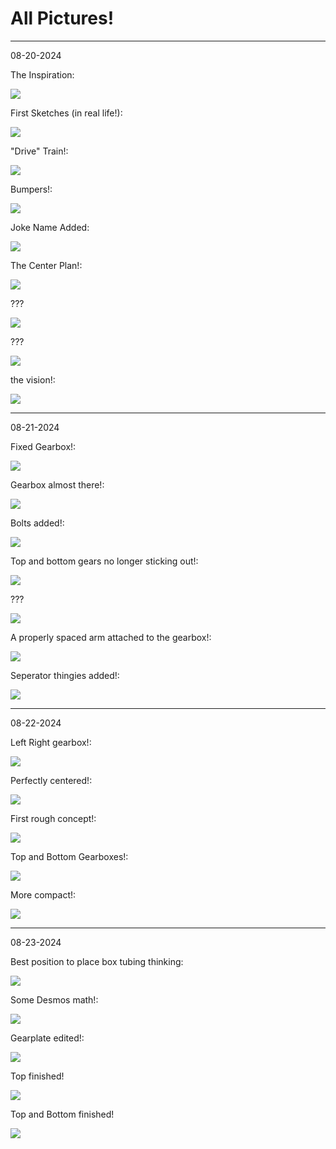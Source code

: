 # All Pictures!

---

08-20-2024

The Inspiration:

![](</updatelogs/images/082024/08202024 - 1.png>)

First Sketches (in real life!):

![](</updatelogs/images/082024/08202024 - 2.png>)

"Drive" Train!:

![](</updatelogs/images/082024/08202024 - 3.png>)

Bumpers!:

![](</updatelogs/images/082024/08202024 - 4.png>)

Joke Name Added:

![](</updatelogs/images/082024/08202024 - 5.png>)

The Center Plan!:

![](</updatelogs/images/082024/08202024 - 6.png>)

???

![](</updatelogs/images/082024/08202024 - 7.png>)

???

![](</updatelogs/images/082024/08202024 - 8.png>)

the vision!:

![](</updatelogs/images/082024/08202024 - 9.png>)

---

08-21-2024

Fixed Gearbox!:

![](</updatelogs/images/082024/08212024 - 1.png>)

Gearbox almost there!:

![](</updatelogs/images/082024/08212024 - 2.png>)

Bolts added!:

![](</updatelogs/images/082024/08212024 - 3.png>)

Top and bottom gears no longer sticking out!:

![](</updatelogs/images/082024/08212024 - 4.png>)

???

![](</updatelogs/images/082024/08212024 - 5.png>)

A properly spaced arm attached to the gearbox!:

![](</updatelogs/images/082024/08212024 - 6.png>)

Seperator thingies added!:

![](</updatelogs/images/082024/08212024 - 7.png>)

---

08-22-2024

Left Right gearbox!:

![](</updatelogs/images/082024/08222024 - 1.png>)

Perfectly centered!:

![](</updatelogs/images/082024/08222024 - 2.png>)

First rough concept!:

![](</updatelogs/images/082024/08222024 - 3.png>)

Top and Bottom Gearboxes!:

![](</updatelogs/images/082024/08222024 - 4.png>)

More compact!:

![](</updatelogs/images/082024/08222024 - 5.png>)

---

08-23-2024

Best position to place box tubing thinking:

![](</updatelogs/images/082024/08232024 - 1.png>)

Some Desmos math!:

![](</updatelogs/images/082024/08232024 - 2.png>)

Gearplate edited!:

![](</updatelogs/images/082024/08232024 - 3.png>)

Top finished!

![](</updatelogs/images/082024/08232024 - 4.png>)

Top and Bottom finished!

![](</updatelogs/images/082024/08232024 - 5.png>)